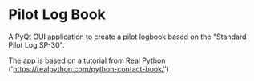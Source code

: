 # Pilot Log Book

A PyQt GUI application to create a pilot logbook based on the "Standard Pilot Log SP-30".

The app is based on a tutorial from Real Python ('https://realpython.com/python-contact-book/')
